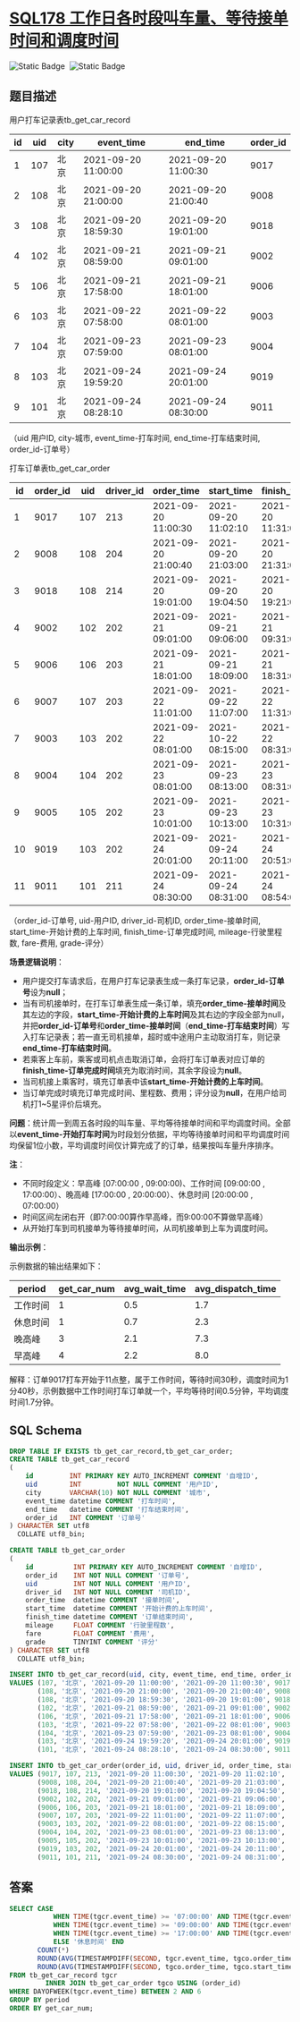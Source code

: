# [SQL178 工作日各时段叫车量、等待接单时间和调度时间](https://www.nowcoder.com/practice/34f88f6d6dc549f6bc732eb2128aa338?tpId=268&tags=&title=&difficulty=0&judgeStatus=0&rp=0&sourceUrl=%2Fexam%2Foj)

<div style="display:flex;">
  <img style="margin-right: 8px;" alt="Static Badge" src="https://img.shields.io/badge/%E9%9A%BE%E5%BA%A6-%E8%BE%83%E9%9A%BE-%23e46c5d">
  <img style="margin-right: 8px;" alt="Static Badge" src="https://img.shields.io/badge/%E6%95%B0%E6%8D%AE%E5%BA%93-%23b1b3b8?style=flat">
</div>


## 题目描述

用户打车记录表tb_get_car_record

| id   | uid  | city | event_time          | end_time            | order_id |
| ---- | ---- | ---- | ------------------- | ------------------- | -------- |
| 1    | 107  | 北京 | 2021-09-20 11:00:00 | 2021-09-20 11:00:30 | 9017     |
| 2    | 108  | 北京 | 2021-09-20 21:00:00 | 2021-09-20 21:00:40 | 9008     |
| 3    | 108  | 北京 | 2021-09-20 18:59:30 | 2021-09-20 19:01:00 | 9018     |
| 4    | 102  | 北京 | 2021-09-21 08:59:00 | 2021-09-21 09:01:00 | 9002     |
| 5    | 106  | 北京 | 2021-09-21 17:58:00 | 2021-09-21 18:01:00 | 9006     |
| 6    | 103  | 北京 | 2021-09-22 07:58:00 | 2021-09-22 08:01:00 | 9003     |
| 7    | 104  | 北京 | 2021-09-23 07:59:00 | 2021-09-23 08:01:00 | 9004     |
| 8    | 103  | 北京 | 2021-09-24 19:59:20 | 2021-09-24 20:01:00 | 9019     |
| 9    | 101  | 北京 | 2021-09-24 08:28:10 | 2021-09-24 08:30:00 | 9011     |

（uid 用户ID, city-城市, event_time-打车时间, end_time-打车结束时间, order_id-订单号）

打车订单表tb_get_car_order

| id   | order_id | uid  | driver_id | order_time          | start_time          | finish_time         | mileage | fare | grade |
| ---- | -------- | ---- | --------- | ------------------- | ------------------- | ------------------- | ------- | ---- | ----- |
| 1    | 9017     | 107  | 213       | 2021-09-20 11:00:30 | 2021-09-20 11:02:10 | 2021-09-20 11:31:00 | 11      | 38   | 5     |
| 2    | 9008     | 108  | 204       | 2021-09-20 21:00:40 | 2021-09-20 21:03:00 | 2021-09-20 21:31:00 | 13.2    | 38   | 4     |
| 3    | 9018     | 108  | 214       | 2021-09-20 19:01:00 | 2021-09-20 19:04:50 | 2021-09-20 19:21:00 | 14      | 38   | 5     |
| 4    | 9002     | 102  | 202       | 2021-09-21 09:01:00 | 2021-09-21 09:06:00 | 2021-09-21 09:31:00 | 10      | 41.5 | 5     |
| 5    | 9006     | 106  | 203       | 2021-09-21 18:01:00 | 2021-09-21 18:09:00 | 2021-09-21 18:31:00 | 8       | 25.5 | 4     |
| 6    | 9007     | 107  | 203       | 2021-09-22 11:01:00 | 2021-09-22 11:07:00 | 2021-09-22 11:31:00 | 9.9     | 30   | 5     |
| 7    | 9003     | 103  | 202       | 2021-09-22 08:01:00 | 2021-10-22 08:15:00 | 2021-10-22 08:31:00 | 11      | 41.5 | 4     |
| 8    | 9004     | 104  | 202       | 2021-09-23 08:01:00 | 2021-09-23 08:13:00 | 2021-09-23 08:31:00 | 7.5     | 22   | 4     |
| 9    | 9005     | 105  | 202       | 2021-09-23 10:01:00 | 2021-09-23 10:13:00 | 2021-09-23 10:31:00 | 9       | 29   | 5     |
| 10   | 9019     | 103  | 202       | 2021-09-24 20:01:00 | 2021-09-24 20:11:00 | 2021-09-24 20:51:00 | 10      | 39   | 4     |
| 11   | 9011     | 101  | 211       | 2021-09-24 08:30:00 | 2021-09-24 08:31:00 | 2021-09-24 08:54:00 | 10      | 35   | 5     |

（order_id-订单号, uid-用户ID, driver_id-司机ID, order_time-接单时间, start_time-开始计费的上车时间, finish_time-订单完成时间, mileage-行驶里程数, fare-费用, grade-评分）

**场景逻辑说明**：

- 用户提交打车请求后，在用户打车记录表生成一条打车记录，**order_id-订单号**设为**null**；
- 当有司机接单时，在打车订单表生成一条订单，填充**order_time-接单时间**及其左边的字段，**start_time-开始计费的上车时间**及其右边的字段全部为null，并把**order_id-订单号**和**order_time-接单时间**（**end_time-打车结束时间**）写入打车记录表；若一直无司机接单，超时或中途用户主动取消打车，则记录**end_time-打车结束时间**。
- 若乘客上车前，乘客或司机点击取消订单，会将打车订单表对应订单的**finish_time-订单完成时间**填充为取消时间，其余字段设为**null**。
- 当司机接上乘客时，填充订单表中该**start_time-开始计费的上车时间**。
- 当订单完成时填充订单完成时间、里程数、费用；评分设为**null**，在用户给司机打1~5星评价后填充。

**问题**：统计周一到周五各时段的叫车量、平均等待接单时间和平均调度时间。全部以**event_time-开始打车时间**为时段划分依据，平均等待接单时间和平均调度时间均保留1位小数，平均调度时间仅计算完成了的订单，结果按叫车量升序排序。

**注**：

- 不同时段定义：早高峰 [07:00:00 , 09:00:00)、工作时间 [09:00:00 , 17:00:00）、晚高峰 [17:00:00 , 20:00:00）、休息时间 [20:00:00 , 07:00:00）
- 时间区间左闭右开（即7:00:00算作早高峰，而9:00:00不算做早高峰）
- 从开始打车到司机接单为等待接单时间，从司机接单到上车为调度时间。

**输出示例**：

示例数据的输出结果如下：

| period   | get_car_num | avg_wait_time | avg_dispatch_time |
| -------- | ----------- | ------------- | ----------------- |
| 工作时间 | 1           | 0.5           | 1.7               |
| 休息时间 | 1           | 0.7           | 2.3               |
| 晚高峰   | 3           | 2.1           | 7.3               |
| 早高峰   | 4           | 2.2           | 8.0               |

解释：订单9017打车开始于11点整，属于工作时间，等待时间30秒，调度时间为1分40秒，示例数据中工作时间打车订单就一个，平均等待时间0.5分钟，平均调度时间1.7分钟。

## SQL Schema

```sql
DROP TABLE IF EXISTS tb_get_car_record,tb_get_car_order;
CREATE TABLE tb_get_car_record
(
    id         INT PRIMARY KEY AUTO_INCREMENT COMMENT '自增ID',
    uid        INT         NOT NULL COMMENT '用户ID',
    city       VARCHAR(10) NOT NULL COMMENT '城市',
    event_time datetime COMMENT '打车时间',
    end_time   datetime COMMENT '打车结束时间',
    order_id   INT COMMENT '订单号'
) CHARACTER SET utf8
  COLLATE utf8_bin;

CREATE TABLE tb_get_car_order
(
    id          INT PRIMARY KEY AUTO_INCREMENT COMMENT '自增ID',
    order_id    INT NOT NULL COMMENT '订单号',
    uid         INT NOT NULL COMMENT '用户ID',
    driver_id   INT NOT NULL COMMENT '司机ID',
    order_time  datetime COMMENT '接单时间',
    start_time  datetime COMMENT '开始计费的上车时间',
    finish_time datetime COMMENT '订单结束时间',
    mileage     FLOAT COMMENT '行驶里程数',
    fare        FLOAT COMMENT '费用',
    grade       TINYINT COMMENT '评分'
) CHARACTER SET utf8
  COLLATE utf8_bin;

INSERT INTO tb_get_car_record(uid, city, event_time, end_time, order_id)
VALUES (107, '北京', '2021-09-20 11:00:00', '2021-09-20 11:00:30', 9017),
       (108, '北京', '2021-09-20 21:00:00', '2021-09-20 21:00:40', 9008),
       (108, '北京', '2021-09-20 18:59:30', '2021-09-20 19:01:00', 9018),
       (102, '北京', '2021-09-21 08:59:00', '2021-09-21 09:01:00', 9002),
       (106, '北京', '2021-09-21 17:58:00', '2021-09-21 18:01:00', 9006),
       (103, '北京', '2021-09-22 07:58:00', '2021-09-22 08:01:00', 9003),
       (104, '北京', '2021-09-23 07:59:00', '2021-09-23 08:01:00', 9004),
       (103, '北京', '2021-09-24 19:59:20', '2021-09-24 20:01:00', 9019),
       (101, '北京', '2021-09-24 08:28:10', '2021-09-24 08:30:00', 9011);

INSERT INTO tb_get_car_order(order_id, uid, driver_id, order_time, start_time, finish_time, mileage, fare, grade)
VALUES (9017, 107, 213, '2021-09-20 11:00:30', '2021-09-20 11:02:10', '2021-09-20 11:31:00', 11, 38, 5),
       (9008, 108, 204, '2021-09-20 21:00:40', '2021-09-20 21:03:00', '2021-09-20 21:31:00', 13.2, 38, 4),
       (9018, 108, 214, '2021-09-20 19:01:00', '2021-09-20 19:04:50', '2021-09-20 19:21:00', 14, 38, 5),
       (9002, 102, 202, '2021-09-21 09:01:00', '2021-09-21 09:06:00', '2021-09-21 09:31:00', 10.0, 41.5, 5),
       (9006, 106, 203, '2021-09-21 18:01:00', '2021-09-21 18:09:00', '2021-09-21 18:31:00', 8.0, 25.5, 4),
       (9007, 107, 203, '2021-09-22 11:01:00', '2021-09-22 11:07:00', '2021-09-22 11:31:00', 9.9, 30, 5),
       (9003, 103, 202, '2021-09-22 08:01:00', '2021-09-22 08:15:00', '2021-09-22 08:31:00', 11.0, 41.5, 4),
       (9004, 104, 202, '2021-09-23 08:01:00', '2021-09-23 08:13:00', '2021-09-23 08:31:00', 7.5, 22, 4),
       (9005, 105, 202, '2021-09-23 10:01:00', '2021-09-23 10:13:00', '2021-09-23 10:31:00', 9, 29, 5),
       (9019, 103, 202, '2021-09-24 20:01:00', '2021-09-24 20:11:00', '2021-09-24 20:51:00', 10, 39, 4),
       (9011, 101, 211, '2021-09-24 08:30:00', '2021-09-24 08:31:00', '2021-09-24 08:54:00', 10, 35, 5);
```

## 答案

```sql
SELECT CASE
           WHEN TIME(tgcr.event_time) >= '07:00:00' AND TIME(tgcr.event_time) < '09:00:00' THEN '早高峰'
           WHEN TIME(tgcr.event_time) >= '09:00:00' AND TIME(tgcr.event_time) < '17:00:00' THEN '工作时间'
           WHEN TIME(tgcr.event_time) >= '17:00:00' AND TIME(tgcr.event_time) < '20:00:00' THEN '晚高峰'
           ELSE '休息时间' END                                                     AS `period`,
       COUNT(*)                                                                    AS `get_car_num`,
       ROUND(AVG(TIMESTAMPDIFF(SECOND, tgcr.event_time, tgco.order_time) / 60), 1) AS `avg_wait_time`,
       ROUND(AVG(TIMESTAMPDIFF(SECOND, tgco.order_time, tgco.start_time) / 60), 1) AS `avg_dispatch_time`
FROM tb_get_car_record tgcr
         INNER JOIN tb_get_car_order tgco USING (order_id)
WHERE DAYOFWEEK(tgcr.event_time) BETWEEN 2 AND 6
GROUP BY period
ORDER BY get_car_num;
```

